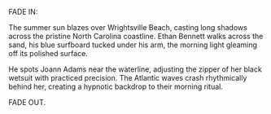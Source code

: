 FADE IN:

The summer sun blazes over Wrightsville Beach, casting long shadows across the pristine North Carolina coastline. Ethan Bennett walks across the sand, his blue surfboard tucked under his arm, the morning light gleaming off its polished surface.

He spots Joann Adams near the waterline, adjusting the zipper of her black wetsuit with practiced precision. The Atlantic waves crash rhythmically behind her, creating a hypnotic backdrop to their morning ritual.

FADE OUT.